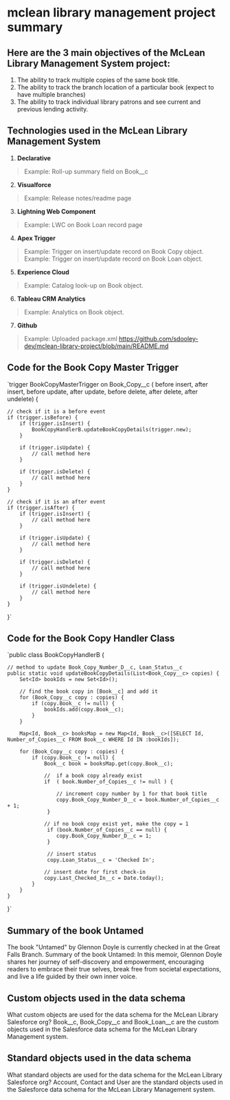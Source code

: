 # mclean library management project summary


## Here are the 3 main objectives of the McLean Library Management System project:
1. The ability to track multiple copies of the same book title.
2. The ability to track the branch location of a particular book (expect to have multiple branches)
3. The ability to track individual library patrons and see current and previous lending activity.

## Technologies used in the McLean Library Management System
1. **Declarative**
> Example: Roll-up summary field on Book__c

2. **Visualforce**
> Example: Release notes/readme page

3. **Lightning Web Component**
> Example: LWC on Book Loan record page

4. **Apex Trigger**
> Example: Trigger on insert/update record on Book Copy object.
> Example: Trigger on insert/update record on Book Loan object.

5. **Experience Cloud**
> Example: Catalog look-up on Book object.

6. **Tableau CRM Analytics**
> Example: Analytics on Book object.

7. **Github**
> Example: Uploaded package.xml
> https://github.com/sdooley-dev/mclean-library-project/blob/main/README.md

## Code for the Book Copy Master Trigger
`trigger BookCopyMasterTrigger on Book_Copy__c (
    before insert, after insert,
    before update, after update,
    before delete, after delete, after undelete) {

    // check if it is a before event
    if (trigger.isBefore) {
        if (trigger.isInsert) {            
            BookCopyHandlerB.updateBookCopyDetails(trigger.new);   
        }

        if (trigger.isUpdate) {
            // call method here
        }

        if (trigger.isDelete) {
            // call method here
        }
    }

    // check if it is an after event
    if (trigger.isAfter) {
        if (trigger.isInsert) {
            // call method here
        }

        if (trigger.isUpdate) {
            // call method here
        }

        if (trigger.isDelete) {
            // call method here
        }

        if (trigger.isUndelete) {
            // call method here
        }
    }
}`

## Code for the Book Copy Handler Class
`public class BookCopyHandlerB {

    // method to update Book_Copy_Number_D__c, Loan_Status__c
    public static void updateBookCopyDetails(List<Book_Copy__c> copies) {
        Set<Id> bookIds = new Set<Id>();

        // find the book copy in [Book__c] and add it
        for (Book_Copy__c copy : copies) {
            if (copy.Book__c != null) {
                bookIds.add(copy.Book__c);
            }
        }

        Map<Id, Book__c> booksMap = new Map<Id, Book__c>([SELECT Id, Number_of_Copies__c FROM Book__c WHERE Id IN :bookIds]);

        for (Book_Copy__c copy : copies) {
            if (copy.Book__c != null) {
                Book__c book = booksMap.get(copy.Book__c);

                //  if a book copy already exist
                if  ( book.Number_of_Copies__c != null ) {

                    // increment copy number by 1 for that book title
                    copy.Book_Copy_Number_D__c = book.Number_of_Copies__c + 1;
                 }

                // if no book copy exist yet, make the copy = 1
                 if (book.Number_of_Copies__c == null) {
                    copy.Book_Copy_Number_D__c = 1;
                 }

                 // insert status
                 copy.Loan_Status__c = 'Checked In'; 

                // insert date for first check-in
                copy.Last_Checked_In__c = Date.today(); 
            }
        }
    }
}`


## Summary of the book Untamed
The book "Untamed" by Glennon Doyle is currently checked in at the Great Falls Branch.
Summary of the book Untamed: In this memoir, Glennon Doyle shares her journey of self-discovery and empowerment, encouraging readers to embrace their true selves, break free from societal expectations, and live a life guided by their own inner voice.

## Custom objects used in the data schema
What custom objects are used for the data schema for the McLean Library Salesforce org?
Book__c, Book_Copy__c and Book_Loan__c are the custom objects used in the Salesforce data schema for the McLean Library Management system.

## Standard objects used in the data schema
What standard objects are used for the data schema for the McLean Library Salesforce org?
Account, Contact and User are the standard objects used in the Salesforce data schema for the McLean Library Management system.
